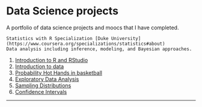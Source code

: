 # Data Science projects
A portfolio of data science projects and moocs that I have completed.

    Statistics with R Specialization [Duke University](https://www.coursera.org/specializations/statistics#about)
    Data analysis including inference, modeling, and Bayesian approaches.
1. [Introduction to R and RStudio](http://htmlpreview.github.io/?https://github.com/FabianPeri/Data-Science-projects/blob/master/Statistics-with-R-Duke/01%20-%20Probability%20and%20Data/01_-_Introduction_to_R_and_RStudio.html)
2. [Introduction to data](http://htmlpreview.github.io/?https://github.com/FabianPeri/Data-Science-projects/blob/master/Statistics-with-R-Duke/01%20-%20Probability%20and%20Data/02_-_Introduction_to_data.html)
3. [Probability Hot Hands in basketball](http://htmlpreview.github.io/?https://github.com/FabianPeri/Data-Science-projects/blob/master/Statistics-with-R-Duke/01%20-%20Probability%20and%20Data/03_-_Probability_Hot_Hands_in_basketball.html)
4. [Exploratory Data Analysis](http://htmlpreview.github.io/?https://github.com/FabianPeri/Data-Science-projects/blob/master/Statistics-with-R-Duke/01%20-%20Probability%20and%20Data/04_-_Exploratory_Data_Analysis.html)
5. [Sampling Distributions](http://htmlpreview.github.io/?https://github.com/FabianPeri/Data-Science-projects/blob/master/Statistics-with-R-Duke/02%20-%20Inferential%20Statistics/01_-_Sampling_Distributions.html)
6. [Confidence Intervals](http://htmlpreview.github.io/?https://github.com/FabianPeri/Data-Science-projects/blob/master/Statistics-with-R-Duke/02%20-%20Inferential%20Statistics/02_-_Confidence_Intervals.html)
---
